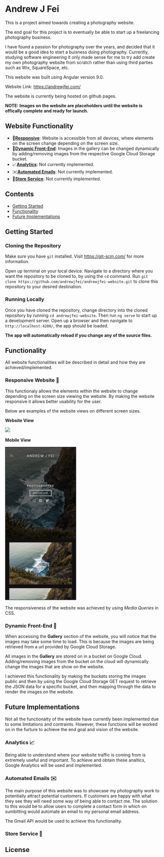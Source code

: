 # Andrew J Fei

This is a project aimed towards creating a photography website.

The end goal for this project is to eventually be able to start up a freelancing photography business.

I have found a passion for photography over the years, and decided that it would be a good idea to start a buisness doing photography. Currently, studying software engineering it only made sense for me to try add create my own photography website from scratch rather than using third parties such as Wix, SquareSpace, etc.

This website was built using Angular version 9.0.

Website Link: https://andrewjfei.com/

The website is currently being hosted on github pages.

**NOTE: Images on the website are placeholders until the website is offically complete and ready for launch.**

## Website Functionality
* 📱[**Responsive**](#responsive-website): Website is accessible from all devices, where elements on the screen change depending on the screen size.
* 🎇[**Dynamic Front-End**](#dynamic-front-end): Images in the gallery can be changed dynamically by adding/removing images from the respective Google Cloud Storage bucket.
* 📈[**Analytics**](#analytics): Not currently implemented.
* ✉️[**Automated Emails**](#automated-emails): Not currently implemented.
* 👕[**Store Service**](#store-service): Not currently implemented.

## Contents
- [Getting Started](#getting-started)
- [Functionality](#functionality)
- [Future Implementations](#future-implementations)

<a name="getting-started"></a>
## Getting Started

### Cloning the Repository

Make sure you have `git` installed. Visit https://git-scm.com/ for more information.

Open up terminal on your local device. Navigate to a directory where you want the repository to be cloned to, by using the `cd` command. Run `git clone https://github.com/andrewjfei/andrewjfei-website.git` to clone this repository to your desired destination.

### Running Locally

Once you have cloned the repository, change directory into the cloned repository by running `cd andrewjfei-website`. Then run `ng serve` to start up a development server. Open up a browser and then navigate to `http://localhost:4200/`, the app should be loaded. 

**The app will automatically reload if you change any of the source files.**

<a name="functionality"></a>
## Functionality

All website functionalities will be described in detail and how they are achieved/implemented.

<a name="responsive-website"></a>
### Responsive Website 📱

This functionaly allows the elements within the website to change depending on the screen size viewing the website. By making the website responsive it allows better usability for the user.

Below are examples of the website views on different screen sizes.

**Website View**

<img src="./website-view.png" height="500">

**Mobile View**

<img src="./mobile-view.png" height="500">

The responsiveness of the website was achieved by using _Media Queries_ in CSS.

<a name="dynamic-front-end"></a>
### Dynamic Front-End 🎇

When accessing the **Gallery** section of the website, you will notice that the images may take some time to load. This is because the images are being retrieved from a url provided by Google Cloud Storage.

All images in the **Gallery** are stored on in a bucket on Google Cloud. Adding/removing images from the bucket on the cloud will dynamically change the images that are show on the website.

I achieved this functionality by making the buckets storing the images public and then by using the Google Cloud Storage GET request to retrieve the JSON data for a specific bucket, and then mapping through the data to render the images on the website.

<a name="future-implementations"></a>
## Future Implementations

Not all the functionalty of the website have currently been implemented due to some limitations and contraints. However, these functions will be worked on in the furture to achieve the end goal and vision of the website.

<a name="analytics"></a>
### Analytics 📈

Being able to understand where your website traffic is coming from is extremely useful and important. To achieve and obtain these analtics, Google Analytics will be used and implemented.

<a name="automated-emails"></a>
### Automated Emails ✉️

The main purpose of this website was to showcase my photography work to potentially attract potential customers. If customers are happy with what they see they will need some way of being able to contact me. The solution to this would be to allow users to complete a contact form in which on sumbitting would automate an email to my personal email address.

The Gmail API would be used to achieve this functionality.

<a name="store-service"></a>
### Store Service 👕



## License
